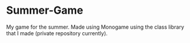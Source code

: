 # Summer-Game
My game for the summer. Made using Monogame using the class library that I made (private repository currently).
